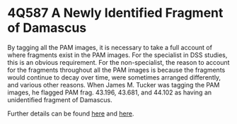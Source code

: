 # 4Q587 A Newly Identified Fragment of Damascus

By tagging all the PAM images, it is necessary to take a full account of where fragments exist in the PAM images. For the specialist in DSS studies, this is an obvious requirement. For the non-specialist, the reason to account for the fragments throughout all the PAM images is because the fragments would continue to decay over time, were sometimes arranged differently, and various other reasons. When James M. Tucker was tagging the PAM images, he flagged PAM frag. 43.196, 43.681, and 44.102 as having an unidentified fragment of Damascus.

Further details can be found [here](https://jamesmtucker.com/?p=572) and [here](../reports/docs/New_D_Fragment.pdf).
